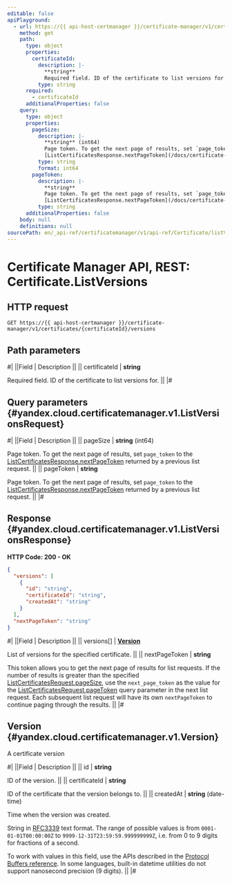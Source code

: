 ```yaml
---
editable: false
apiPlayground:
  - url: https://{{ api-host-certmanager }}/certificate-manager/v1/certificates/{certificateId}/versions
    method: get
    path:
      type: object
      properties:
        certificateId:
          description: |-
            **string**
            Required field. ID of the certificate to list versions for.
          type: string
      required:
        - certificateId
      additionalProperties: false
    query:
      type: object
      properties:
        pageSize:
          description: |-
            **string** (int64)
            Page token. To get the next page of results, set `page_token` to the
            [ListCertificatesResponse.nextPageToken](/docs/certificate-manager/api-ref/Certificate/list#yandex.cloud.certificatemanager.v1.ListCertificatesResponse) returned by a previous list request.
          type: string
          format: int64
        pageToken:
          description: |-
            **string**
            Page token. To get the next page of results, set `page_token` to the
            [ListCertificatesResponse.nextPageToken](/docs/certificate-manager/api-ref/Certificate/list#yandex.cloud.certificatemanager.v1.ListCertificatesResponse) returned by a previous list request.
          type: string
      additionalProperties: false
    body: null
    definitions: null
sourcePath: en/_api-ref/certificatemanager/v1/api-ref/Certificate/listVersions.md
---
```


# Certificate Manager API, REST: Certificate.ListVersions

## HTTP request

```
GET https://{{ api-host-certmanager }}/certificate-manager/v1/certificates/{certificateId}/versions
```

## Path parameters

#|
||Field | Description ||
|| certificateId | **string**

Required field. ID of the certificate to list versions for. ||
|#

## Query parameters {#yandex.cloud.certificatemanager.v1.ListVersionsRequest}

#|
||Field | Description ||
|| pageSize | **string** (int64)

Page token. To get the next page of results, set `page_token` to the
[ListCertificatesResponse.nextPageToken](/docs/certificate-manager/api-ref/Certificate/list#yandex.cloud.certificatemanager.v1.ListCertificatesResponse) returned by a previous list request. ||
|| pageToken | **string**

Page token. To get the next page of results, set `page_token` to the
[ListCertificatesResponse.nextPageToken](/docs/certificate-manager/api-ref/Certificate/list#yandex.cloud.certificatemanager.v1.ListCertificatesResponse) returned by a previous list request. ||
|#

## Response {#yandex.cloud.certificatemanager.v1.ListVersionsResponse}

**HTTP Code: 200 - OK**

```json
{
  "versions": [
    {
      "id": "string",
      "certificateId": "string",
      "createdAt": "string"
    }
  ],
  "nextPageToken": "string"
}
```

#|
||Field | Description ||
|| versions[] | **[Version](#yandex.cloud.certificatemanager.v1.Version)**

List of versions for the specified certificate. ||
|| nextPageToken | **string**

This token allows you to get the next page of results for list requests. If the number
of results is greater than the specified [ListCertificatesRequest.pageSize](/docs/certificate-manager/api-ref/Certificate/list#yandex.cloud.certificatemanager.v1.ListCertificatesRequest), use
the `next_page_token` as the value for the [ListCertificatesRequest.pageToken](/docs/certificate-manager/api-ref/Certificate/list#yandex.cloud.certificatemanager.v1.ListCertificatesRequest) query parameter
in the next list request. Each subsequent list request will have its own
`nextPageToken` to continue paging through the results. ||
|#

## Version {#yandex.cloud.certificatemanager.v1.Version}

A certificate version

#|
||Field | Description ||
|| id | **string**

ID of the version. ||
|| certificateId | **string**

ID of the certificate that the version belongs to. ||
|| createdAt | **string** (date-time)

Time when the version was created.

String in [RFC3339](https://www.ietf.org/rfc/rfc3339.txt) text format. The range of possible values is from
`0001-01-01T00:00:00Z` to `9999-12-31T23:59:59.999999999Z`, i.e. from 0 to 9 digits for fractions of a second.

To work with values in this field, use the APIs described in the
[Protocol Buffers reference](https://developers.google.com/protocol-buffers/docs/reference/overview).
In some languages, built-in datetime utilities do not support nanosecond precision (9 digits). ||
|#